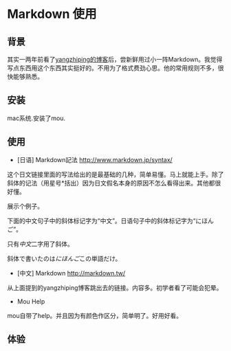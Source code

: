 # Markdown 使用

## 背景
其实一两年前看了[yangzhiping的博客](http://www.yangzhiping.com/tech/r-markdown-knitr.html)后，尝新鲜用过小一阵Markdown。我觉得写点东西用这个东西其实挺好的。不用为了格式费劲心思。他的常用规则不多，很快能够熟悉。

## 安装
mac系统.安装了mou.

## 使用

- [日语] Markdown記法 http://www.markdown.jp/syntax/

 这个日文链接里面的写法给出的是最基础的几种，简单易懂。马上就能上手。除了斜体的记法（用星号*括出）因为日文假名本身的原因不怎么看得出来。其他都很好懂。
 
 展示个例子。
 
 下面的中文句子中的斜体标记字为“中文”。日语句子中的斜体标记字为“にほんご”。
 
 只有*中文*二字用了斜体。 
 
 斜体で書いたのは*にほんご*この単語だけ。 

- [中文] Markdown http://markdown.tw/

 从上面提到的yangzhiping博客跳出去的链接。内容多。初学者看了可能会犯晕。
 
- Mou Help

 mou自带了help。并且因为有颜色作区分，简单明了。好用好看。
 
## 体验



